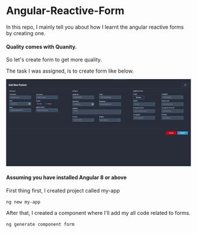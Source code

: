 # Angular-Reactive-Form

In this repo, I mainly tell you about how I learnt the angular reactive forms by creating one.
#### Quality comes with Quanity.
So let's create form to get more quality.

The task I was assigned, is to create form like below.

![](images/FormToCreate.jpeg)

#### Assuming you have installed Angular 8 or above

First thing first, I created project called my-app

```
ng new my-app
```

After that, I created a component where I'll add my all code related to forms.

```
ng generate component form
```

